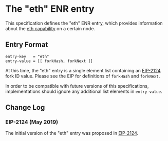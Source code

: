 # The "eth" ENR entry

This specification defines the "eth" ENR entry, which provides information
about the [eth capability] on a certain node.

## Entry Format

    entry-key   = "eth"
    entry-value = [[ forkHash, forkNext ]]

At this time, the "eth" entry is a single element list containing an [EIP-2124] fork ID
value. Please see the EIP for definitions of `forkHash` and `forkNext`.

In order to be compatible with future versions of this specifications, implementations
should ignore any additional list elements in `entry-value`.

## Change Log

### EIP-2124 (May 2019)

The initial version of the "eth" entry was proposed in [EIP-2124].

[eth capability]: ../caps/eth.md
[EIP-2124]: https://eips.ethereum.org/EIPS/eip-2124